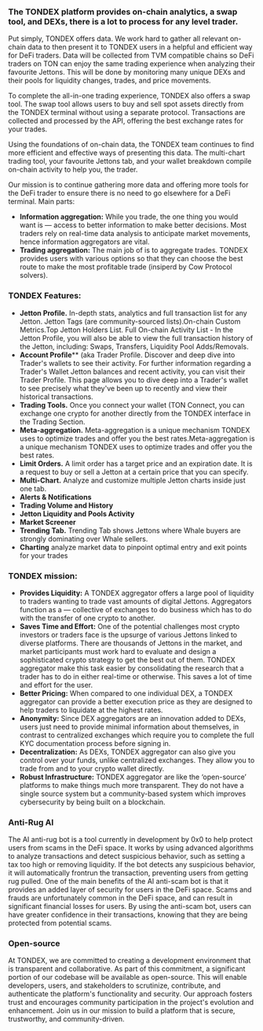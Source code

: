 
### The TONDEX platform provides on-chain analytics, a swap tool, and DEXs, there is a lot to process for any level trader.

Put simply, TONDEX offers data. We work hard to gather all relevant on-chain data to then present it to TONDEX users in a helpful and efficient way for DeFi traders. Data will be collected from TVM compatible chains so DeFi traders on TON  can enjoy the same trading experience when analyzing their favourite Jettons. This will be done by monitoring many unique DEXs and their pools for liquidity changes, trades, and price movements.

To complete the all-in-one trading experience, TONDEX also offers a swap tool. The swap tool allows users to buy and sell spot assets directly from the TONDEX terminal without using a separate protocol. Transactions are collected and processed by the API, offering the best exchange rates for your trades.

Using the foundations of on-chain data, the TONDEX team continues to find more efficient and effective ways of presenting this data. The multi-chart trading tool, your favourite Jettons tab, and your wallet breakdown compile on-chain activity to help you, the trader.

Our mission is to continue gathering more data and offering more tools for the DeFi trader to ensure there is no need to go elsewhere for a DeFi terminal. Main parts:
  - **Information aggregation:** While you trade, the one thing you would want is — access to better information to make better decisions. Most traders rely on real-time data analysis to anticipate market movements, hence information aggregators are vital.
  - **Trading aggregation:** The main job of is to aggregate trades. TONDEX provides users with various options so that they can choose the best route to make the most profitable trade (insiperd by Cow Protocol solvers).

### TONDEX Features:

  - **Jetton Profile.** In-depth stats, analytics and full transaction list for any Jetton. Jetton Tags (are community-sourced lists).On-chain Custom Metrics.Top Jetton Holders List. Full On-chain Activity List -  In the Jetton Profile, you will also be able to view the full transaction history of the Jetton, including: Swaps, Transfers, Liquidity Pool Adds/Removals.
  - **Account Profile**** (aka Trader Profile. Discover and deep dive into Trader's wallets to see their activity. For further information regarding a Trader's Wallet Jetton balances and recent activity, you can visit their Trader Profile. This page allows you to dive deep into a Trader's wallet to see precisely what they've been up to recently and view their historical transactions.
  - **Trading Tools.** Once you connect your wallet (TON Connect, you can exchange one crypto for another directly from the TONDEX interface in the Trading Section. 
  - **Meta-aggregation.** Meta-aggregation is a unique mechanism TONDEX uses to optimize trades and offer you the best rates.Meta-aggregation is a unique mechanism TONDEX uses to optimize trades and offer you the best rates.
  - **Limit Orders.** A limit order has a target price and an expiration date. It is a request to buy or sell a Jetton at a certain price that you can specify. 
  - **Multi-Chart.** Analyze and customize multiple Jetton charts inside just one tab.
  - **Alerts & Notifications**
  - **Trading Volume and History**
  - **Jetton Liquidity and Pools Activity**
  - **Market Screener**
  - **Trending Tab.** Trending Tab shows Jettons where Whale buyers are strongly dominating over Whale sellers.
  - **Charting** analyze market data to pinpoint optimal entry and exit points for your trades

### TONDEX mission:

  - **Provides Liquidity:** A TONDEX aggregator offers a large pool of liquidity to traders wanting to trade vast amounts of digital Jettons. Aggregators function as a — collective of exchanges to do business which has to do with the transfer of one crypto to another.
  - **Saves Time and Effort:** One of the potential challenges most crypto investors or traders face is the upsurge of various Jettons linked to diverse platforms. There are thousands of Jettons in the market, and market participants must work hard to evaluate and design a sophisticated crypto strategy to get the best out of them. TONDEX aggregator make this task easier by consolidating the research that a trader has to do in either real-time or otherwise. This saves a lot of time and effort for the user.
  - **Better Pricing:** When compared to one individual DEX, a TONDEX aggregator can provide a better execution price as they are designed to help traders to liquidate at the highest rates.
  - **Anonymity:** Since DEX aggregators are an innovation added to DEXs, users just need to provide minimal information about themselves, in contrast to centralized exchanges which require you to complete the full KYC documentation process before signing in.
  - **Decentralization:** As DEXs, TONDEX aggregator can also give you control over your funds, unlike centralized exchanges. They allow you to trade from and to your crypto wallet directly.
  - **Robust Infrastructure:** TONDEX aggregator are like the ‘open-source’ platforms to make things much more transparent. They do not have a single source system but a community-based system which improves cybersecurity by being built on a blockchain.


### Anti-Rug AI
The AI anti-rug bot is a tool currently in development by 0x0 to help protect users from scams in the DeFi space. It works by using advanced algorithms to analyze transactions and detect suspicious behavior, such as setting a tax too high or removing liquidity. If the bot detects any suspicious behavior, it will automatically frontrun the transaction, preventing users from getting rug pulled.
One of the main benefits of the AI anti-scam bot is that it provides an added layer of security for users in the DeFi space. Scams and frauds are unfortunately common in the DeFi space, and can result in significant financial losses for users. By using the anti-scam bot, users can have greater confidence in their transactions, knowing that they are being protected from potential scams.

### Open-source
At TONDEX, we are committed to creating a development environment that is transparent and collaborative. As part of this commitment, a significant portion of our codebase will be available as open-source. This will enable developers, users, and stakeholders to scrutinize, contribute, and authenticate the platform's functionality and security. Our approach fosters trust and encourages community participation in the project's evolution and enhancement. Join us in our mission to build a platform that is secure, trustworthy, and community-driven.
